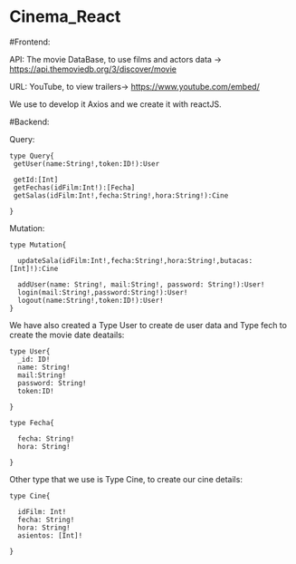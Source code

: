 # Cinema_React


#Frontend:


API: The movie DataBase, to use films and actors data -> https://api.themoviedb.org/3/discover/movie


URL: YouTube, to view trailers-> https://www.youtube.com/embed/



We use to develop it Axios and we create it with reactJS.



#Backend:


Query:



    type Query{
     getUser(name:String!,token:ID!):User

     getId:[Int]
     getFechas(idFilm:Int!):[Fecha]
     getSalas(idFilm:Int!,fecha:String!,hora:String!):Cine

    }

Mutation:


    type Mutation{

      updateSala(idFilm:Int!,fecha:String!,hora:String!,butacas:[Int]!):Cine

      addUser(name: String!, mail:String!, password: String!):User!
      login(mail:String!,password:String!):User!
      logout(name:String!,token:ID!):User!
    }


We have also created a Type User to create de user data and Type fech to create the movie date deatails:





    type User{
      _id: ID!
      name: String!
      mail:String!
      password: String!
      token:ID!
      
    }

    type Fecha{

      fecha: String!
      hora: String!

    }


Other type that we use is Type Cine, to create our cine details:




    type Cine{

      idFilm: Int!
      fecha: String!
      hora: String!
      asientos: [Int]!

    }



